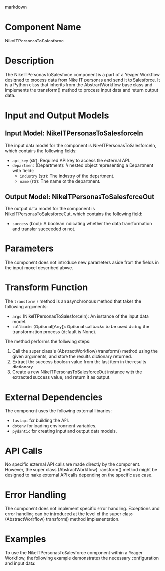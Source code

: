 markdown
# Component Name

NikeITPersonasToSalesforce

# Description

The NikeITPersonasToSalesforce component is a part of a Yeager Workflow designed to process data from Nike IT personas and send it to Salesforce. It is a Python class that inherits from the AbstractWorkflow base class and implements the transform() method to process input data and return output data.

# Input and Output Models

## Input Model: NikeITPersonasToSalesforceIn

The input data model for the component is NikeITPersonasToSalesforceIn, which contains the following fields:

- `api_key` (str): Required API key to access the external API.
- `department` (Department): A nested object representing a Department with fields:
  - `industry` (str): The industry of the department.
  - `name` (str): The name of the department.

## Output Model: NikeITPersonasToSalesforceOut

The output data model for the component is NikeITPersonasToSalesforceOut, which contains the following field:

- `success` (bool): A boolean indicating whether the data transformation and transfer succeeded or not.

# Parameters

The component does not introduce new parameters aside from the fields in the input model described above.

# Transform Function

The `transform()` method is an asynchronous method that takes the following arguments:

- `args` (NikeITPersonasToSalesforceIn): An instance of the input data model.
- `callbacks` (Optional[Any]): Optional callbacks to be used during the transformation process (default is None).

The method performs the following steps:

1. Call the super class's (AbstractWorkflow) transform() method using the given arguments, and store the results dictionary returned.
2. Extract the success boolean value from the last item in the results dictionary.
3. Create a new NikeITPersonasToSalesforceOut instance with the extracted success value, and return it as output.

# External Dependencies

The component uses the following external libraries:

- `fastapi` for building the API.
- `dotenv` for loading environment variables.
- `pydantic` for creating input and output data models.

# API Calls

No specific external API calls are made directly by the component. However, the super class (AbstractWorkflow) transform() method might be designed to make external API calls depending on the specific use case.

# Error Handling

The component does not implement specific error handling. Exceptions and error handling can be introduced at the level of the super class (AbstractWorkflow) transform() method implementation.

# Examples

To use the NikeITPersonasToSalesforce component within a Yeager Workflow, the following example demonstrates the necessary configuration and input data:

